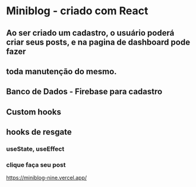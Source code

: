 # Miniblog - criado com React

## Ao ser criado um cadastro, o usuário poderá criar seus posts, e na pagina de dashboard pode fazer

## toda manutenção do mesmo.

## Banco de Dados - Firebase para cadastro

## Custom hooks

## hooks de resgate

### useState, useEffect

### clique faça seu post

https://miniblog-nine.vercel.app/
